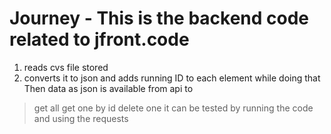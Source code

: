 # Journey - This is the backend code related to jfront.code
1) reads cvs file stored
2) converts it to json and adds running ID to each element while doing that
Then data as json is available from api to 
> get all
> get one by id
> delete one
it can be tested by running the code and using the requests
